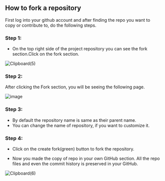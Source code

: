 ## How to fork a repository

First log into your github account and after finding the repo you want to copy or contribute to, do the following steps.

### Step 1:
- On the top right side of the project repository you can see the fork section.Click on the fork section.

![Clipboard(5)](https://user-images.githubusercontent.com/71596539/177612821-dd1e8cef-9c02-4318-a103-2807ecba83ac.jpg)


### Step 2:
After clicking the Fork section, you will be seeing the following page.

![image](https://user-images.githubusercontent.com/71596539/177613581-492cac36-2dd0-4e4d-b64e-f44e0234ac76.png)

### Step 3: 
- By default the repository name is same as their parent name. 
- You can change the name of repository, if you want to customize it.


### Step 4:
- Click on the create fork(green) button to fork the repository.

-  Now you made the copy of repo in your own GitHub section. All the repo files and even the commit history is preserved in your GitHub.

![Clipboard(6)](https://user-images.githubusercontent.com/71596539/177618992-382e7549-2411-4750-b234-8b3882758af5.jpg)

